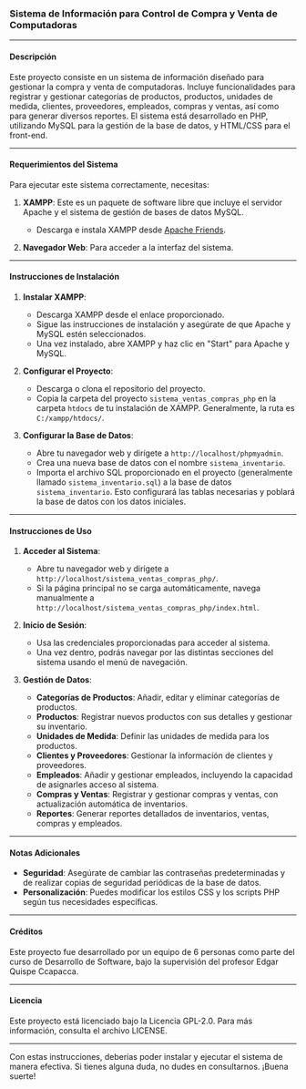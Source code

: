 ### Sistema de Información para Control de Compra y Venta de Computadoras

---

#### Descripción

Este proyecto consiste en un sistema de información diseñado para gestionar la compra y venta de computadoras. Incluye funcionalidades para registrar y gestionar categorías de productos, productos, unidades de medida, clientes, proveedores, empleados, compras y ventas, así como para generar diversos reportes. El sistema está desarrollado en PHP, utilizando MySQL para la gestión de la base de datos, y HTML/CSS para el front-end.

---

#### Requerimientos del Sistema

Para ejecutar este sistema correctamente, necesitas:

1. **XAMPP**: Este es un paquete de software libre que incluye el servidor Apache y el sistema de gestión de bases de datos MySQL.
   
   - Descarga e instala XAMPP desde [Apache Friends](https://www.apachefriends.org/index.html).

2. **Navegador Web**: Para acceder a la interfaz del sistema.

---

#### Instrucciones de Instalación

1. **Instalar XAMPP**:
   - Descarga XAMPP desde el enlace proporcionado.
   - Sigue las instrucciones de instalación y asegúrate de que Apache y MySQL estén seleccionados.
   - Una vez instalado, abre XAMPP y haz clic en "Start" para Apache y MySQL.

2. **Configurar el Proyecto**:
   - Descarga o clona el repositorio del proyecto.
   - Copia la carpeta del proyecto `sistema_ventas_compras_php` en la carpeta `htdocs` de tu instalación de XAMPP. Generalmente, la ruta es `C:/xampp/htdocs/`.

3. **Configurar la Base de Datos**:
   - Abre tu navegador web y dirígete a `http://localhost/phpmyadmin`.
   - Crea una nueva base de datos con el nombre `sistema_inventario`.
   - Importa el archivo SQL proporcionado en el proyecto (generalmente llamado `sistema_inventario.sql`) a la base de datos `sistema_inventario`. Esto configurará las tablas necesarias y poblará la base de datos con los datos iniciales.

---

#### Instrucciones de Uso

1. **Acceder al Sistema**:
   - Abre tu navegador web y dirígete a `http://localhost/sistema_ventas_compras_php/`.
   - Si la página principal no se carga automáticamente, navega manualmente a `http://localhost/sistema_ventas_compras_php/index.html`.

2. **Inicio de Sesión**:
   - Usa las credenciales proporcionadas para acceder al sistema.
   - Una vez dentro, podrás navegar por las distintas secciones del sistema usando el menú de navegación.

3. **Gestión de Datos**:
   - **Categorías de Productos**: Añadir, editar y eliminar categorías de productos.
   - **Productos**: Registrar nuevos productos con sus detalles y gestionar su inventario.
   - **Unidades de Medida**: Definir las unidades de medida para los productos.
   - **Clientes y Proveedores**: Gestionar la información de clientes y proveedores.
   - **Empleados**: Añadir y gestionar empleados, incluyendo la capacidad de asignarles acceso al sistema.
   - **Compras y Ventas**: Registrar y gestionar compras y ventas, con actualización automática de inventarios.
   - **Reportes**: Generar reportes detallados de inventarios, ventas, compras y empleados.

---

#### Notas Adicionales

- **Seguridad**: Asegúrate de cambiar las contraseñas predeterminadas y de realizar copias de seguridad periódicas de la base de datos.
- **Personalización**: Puedes modificar los estilos CSS y los scripts PHP según tus necesidades específicas.

---

#### Créditos

Este proyecto fue desarrollado por un equipo de 6 personas como parte del curso de Desarrollo de Software, bajo la supervisión del profesor Edgar Quispe Ccapacca. 


---


#### Licencia

Este proyecto está licenciado bajo la Licencia GPL-2.0. Para más información, consulta el archivo LICENSE.


---

Con estas instrucciones, deberías poder instalar y ejecutar el sistema de manera efectiva. Si tienes alguna duda, no dudes en consultarnos. ¡Buena suerte!
